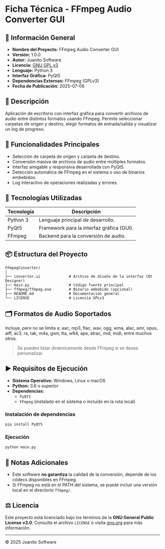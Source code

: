 # Ficha Técnica - FFmpeg Audio Converter GUI

## 🧾 Información General

- **Nombre del Proyecto:** FFmpeg Audio Converter GUI
- **Versión:** 1.0.0
- **Autor:** Juanito Software
- **Licencia:** [GNU GPL v3](https://www.gnu.org/licenses/gpl-3.0.html)
- **Lenguaje:** Python 3
- **Interfaz Gráfica:** PyQt5
- **Dependencias Externas:** FFmpeg (GPLv3)
- **Fecha de Publicación:** 2025-07-06

## 📝 Descripción

Aplicación de escritorio con interfaz gráfica para convertir archivos de audio entre distintos formatos usando FFmpeg. Permite seleccionar carpetas de origen y destino, elegir formatos de entrada/salida y visualizar un log de progreso.

## 🎯 Funcionalidades Principales

- Selección de carpeta de origen y carpeta de destino.
- Conversión masiva de archivos de audio entre múltiples formatos.
- Interfaz amigable y responsiva desarrollada con PyQt5.
- Detección automática de FFmpeg en el sistema o uso de binarios embebidos.
- Log interactivo de operaciones realizadas y errores.

## 🔧 Tecnologías Utilizadas

| Tecnología | Descripción |
|------------|-------------|
| Python 3   | Lenguaje principal de desarrollo. |
| PyQt5      | Framework para la interfaz gráfica (GUI). |
| FFmpeg     | Backend para la conversión de audio. |

## 📦 Estructura del Proyecto

```
FFmpegConverter/
│
├── converter.ui             # Archivo de diseño de la interfaz (Qt Designer)
├── main.py                  # Código fuente principal
├── ffmpeg/ffmpeg.exe        # Binario embebido (opcional)
├── README.md                # Documentación general
└── LICENSE                  # Licencia GPLv3
```

## 🗂️ Formatos de Audio Soportados

Incluye, pero no se limita a:
aac, mp3, flac, wav, ogg, wma, alac, amr, opus, aiff, ac3, ra, tak, m4a, gsm, tta, w64, ape, atrac, mid, midi, entre muchos otros.

> Se pueden listar dinámicamente desde FFmpeg si se desea personalizar.

## ▶️ Requisitos de Ejecución

- **Sistema Operativo:** Windows, Linux o macOS
- **Python:** 3.6 o superior
- **Dependencias:**
  - `PyQt5`
  - `FFmpeg` (instalado en el sistema o incluido en la ruta local)

### Instalación de dependencias

```bash
pip install PyQt5
```

### Ejecución

```bash
python main.py
```

## 📌 Notas Adicionales

- Este software **no garantiza** la calidad de la conversión, depende de los códecs disponibles en FFmpeg.
- Si FFmpeg no está en el PATH del sistema, se puede incluir una versión local en el directorio `ffmpeg/`.

## ⚖️ Licencia

Este proyecto está licenciado bajo los términos de la **GNU General Public License v3.0**. Consulta el archivo `LICENSE` o visita [gnu.org](https://www.gnu.org/licenses/) para más información.

---

© 2025 Juanito Software

